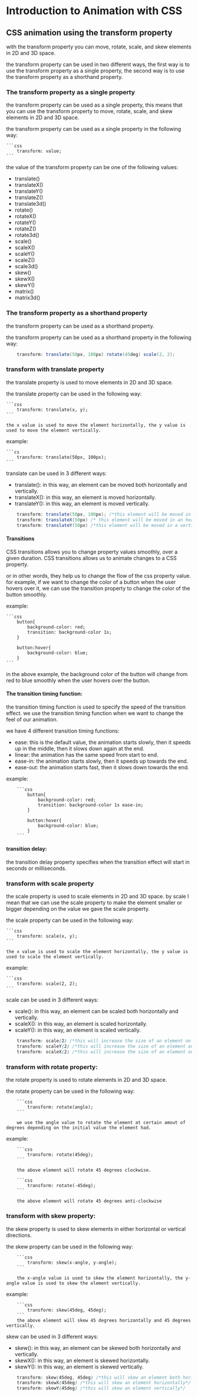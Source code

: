 # Introduction to Animation with CSS

## CSS animation using the transform property

with the transform property you can move, rotate, scale, and skew elements in 2D and 3D space.

the transform property can be used in two different ways, the first way is to use the transform property as a single property, the second way is to use the transform property as a shorthand property.

### The transform property as a single property

the transform property can be used as a single property, this means that you can use the transform property to move, rotate, scale, and skew elements in 2D and 3D space.

the transform property can be used as a single property in the following way:

    ```css
        transform: value;
    ```

the value of the transform property can be one of the following values:

* translate()
* translateX()
* translateY()
* translateZ()
* translate3d()
* rotate()
* rotateX()
* rotateY()
* rotateZ()
* rotate3d()
* scale()
* scaleX()
* scaleY()
* scaleZ()
* scale3d()
* skew()
* skewX()
* skewY()
* matrix()
* matrix3d()


### The transform property as a shorthand property

the transform property can be used as a shorthand property.

the transform property can be used as a shorthand property in the following way:

```cs
    transform: translate(50px, 100px) rotate(45deg) scale(2, 2);
```

### transform with translate property

the translate property is used to move elements in 2D and 3D space.

the  translate property can be used in the following way:
    
    ```css
        transform: translate(x, y);
    ```

    the x value is used to move the element horizontally, the y value is used to move the element vertically.

    
example:

    ```cs
        transform: translate(50px, 100px);
    ```

translate can be used in 3 different ways: 

* translate(): in this way, an element can be moved both horizontally and vertically.
* translateX(): in this way, an element  is  moved horizontally.
* translateY(): in this way, an element is moved vertically.

```cs
    transform: translate(50px, 100px); /*this element will be moved in both horzontal and vertical directions*/
    transform: translateX(50px) /* this element will be moved in an horizontal direction*/
    transform: translateY(50px) /*this element will be moved in a vertical direction*/
```


#### Transitions

CSS transitions allows you to change property values smoothly, over a given duration.
CSS transitions allows us to animate changes to a CSS property.

or in other words, they help us to change the flow of the css property value. for example, if we want to change the color of a button when the user hovers over it, we can use the transition property to change the color of the button smoothly.

example: 

    ```css
        button{
            background-color: red;
            transition: background-color 1s;
        }
    
        button:hover{
            background-color: blue;
        }
    ```
in the above example, the background color of the button will change from red to blue smoothly when the user hovers over the button.

#### The transition timing function:

the transition timing function is used to specify the speed of the transition effect.
we use the transition timing function when we want to change the feel of our animation.

we have 4 different transition timing functions:

* ease: this is the default value, the animation starts slowly, then it speeds up in the middle, then it slows down again at the end.
* linear: the animation has the same speed from start to end.
* ease-in: the animation starts slowly, then it speeds up towards the end.
* ease-out: the animation starts fast, then it slows down towards the end.


example:
    
        ```css
            button{
                background-color: red;
                transition: background-color 1s ease-in;
            }
        
            button:hover{
                background-color: blue;
            }
        ```

#### transition delay:

the transition delay property specifies when the transition effect will start in seconds or milliseconds.

### transform with scale property

the scale property is used to scale elements in 2D and 3D space.
by scale I mean that we can use the scale property to make the element smaller or bigger depending on the value we gave the scale property.

the scale property can be used in the following way:

    ```css
        transform: scale(x, y);
    ```

    the x value is used to scale the element horizontally, the y value is used to scale the element vertically.

example:

    ```css
        transform: scale(2, 2);
    ```

scale can be used in 3 different ways:

* scale(): in this way, an element can be scaled both horizontally and vertically.
* scaleX(): in this way, an element is scaled horizontally.
* scaleY(): in this way, an element is scaled vertically.

```css
    transform: scale(2) /*this will increase the size of an element on both x-axis and y-axis*/
    transform: scaleY(2) /*this will increase the size of an element on  y-axis*/
    transform: scaleX(2) /*this will increase the size of an element on  x-axis*/
```

### transform with rotate property:

the rotate property is used to rotate elements in 2D and 3D space.

the rotate property can be used in the following way:
    
        ```css
            transform: rotate(angle);
        ```

        we use the angle value to rotate the element at certain amout of degrees depending on the initial value the element had.

example:

        ```css
            transform: rotate(45deg);
        ```

        the above element will rotate 45 degrees clockwise.

        ```css
            transform: rotate(-45deg);
        ```

        the above element will rotate 45 degrees anti-clockwise

### transform with skew property:

the skew property is used to skew elements in either horizontal or vertical directions.

the skew property can be used in the following way:

        ```css
            transform: skew(x-angle, y-angle);
        ```

        the x-angle value is used to skew the element horizontally, the y-angle value is used to skew the element vertically.

example:

        ```css
            transform: skew(45deg, 45deg);
        ```
        the above element will skew 45 degrees horizontally and 45 degrees vertically.

skew can be used in 3 different ways:

* skew(): in this way, an element can be skewed both horizontally and vertically.
* skewX(): in this way, an element is skewed horizontally.
* skewY(): in this way, an element is skewed vertically.

```css
    transform: skew(45deg, 45deg) /*this will skew an element both horizontally and vertically*/
    transform: skewX(45deg) /*this will skew an element horizontally*/
    transform: skewY(45deg) /*this will skew an element vertically*/
```


